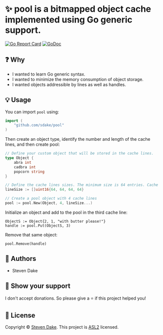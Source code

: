 # ✨ pool is a bitmapped object cache implemented using Go generic support.
[![Go Report Card](https://goreportcard.com/badge/github.com/sdake/pool)](https://goreportcard.com/report/github.com/sdake/pool)
[![GoDoc](https://godoc.org/sdake/pool?status.svg)](https://godoc.org/sdake/pool)

## ❓ Why

- I wanted to learn Go generic syntax.
- I wanted to minimize the memory consumption of object storage.
- I wanted objects addressible by lines as well as handles.

## 💡 Usage

You can import `pool` using:

```go
import (
	"github.com/sdake/pool"
)
```

Then create an object type, identify the number and length of the cache lines, and then create pool:

```go
// Define your custom object that will be stored in the cache lines.
type Object {
	abra int
	cadbra int
	popcorn string
}

// Define the cache lines sizes. The minimum size is 64 entries. Cache line sizes must be multiples of 64.
lineSize := []uint16{64, 64, 64, 64}

// Create a pool object with 4 cache lines
pool := pool.New(Object, 4, lineSize...)
```

Initialize an object and add to the pool in the third cache line:
```
ObjectS := Object{2, 1, "with butter please!"}
handle := pool.Put(ObjectS, 3)
```

Remove that same object:
```
pool.Remove(handle)
```

## 👤 Authors

- Steven Dake

## 💫 Show your support

I don't accept donations. So please give a ⭐️ if this project helped you!


## 📝 License

Copyright © [Steven Dake](https://github.com/sdake/). This project is [ASL2](./LICENSE) licensed.
